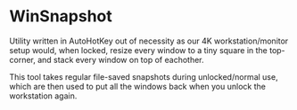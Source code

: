 # WinSnapshot


Utility written in AutoHotKey out of necessity as our 4K workstation/monitor setup would, when locked, resize every window to a tiny square in the top-corner, and stack every window on top of eachother.

This tool takes regular file-saved snapshots during unlocked/normal use, which are then used to put all the windows back when you unlock the workstation again.

